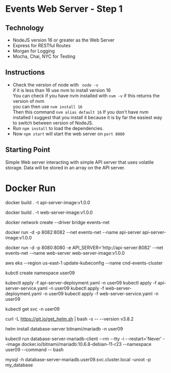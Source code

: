 # Events Web Server - Step 1
## Technology
* NodeJS version 16 or greater as the Web Server
* Express for RESTful Routes
* Morgan for Logging
* Mocha, Chai, NYC for Testing  

## Instructions
* Check the version of node with ` node -v`  
if it is less than 16 use nvm to install version 16  
You can check if you have nvm installed with `nvm -v`  if this returns the version of nvm  
you can then use  `nvm install 16`  
Then this command `nvm alias default 16`
If you don't have nvm installed I suggest that you install it because it is by far the easiest way to switch between version of NodeJS.  
* Run ` npm install ` to load the dependencies.  
* Now `npm start` will start the web server on `port 8080`  

## Starting Point  
Simple Web server interacting with simple API server that uses volatile storage. Data will be stored in an array on the API server.

# Docker Run

docker build . -t api-server-image:v1.0.0

docker build . -t web-server-image:v1.0.0

docker network create --driver bridge events-net

docker run -d -p 8082:8082 --net events-net --name api-server api-server-image:v1.0.0

docker run -d -p 8080:8080 -e API_SERVER='http://api-server:8082' --net events-net --name web-server web-server-image:v1.0.0

aws eks --region us-east-1 update-kubeconfig --name cnd-events-cluster

kubctl create namespace user09

kubectl apply -f api-server-deployment.yaml -n user09
kubectl apply -f api-server-service.yaml -n user09
kubectl apply -f  web-server-deployment.yaml -n user09
kubectl apply -f web-server-service.yaml -n user09

kubectl get svc -n user09

curl -L https://git.io/get_helm.sh | bash -s -- --version v3.8.2

helm install database-server bitnami/mariadb -n user09

kubectl run database-server-mariadb-client --rm --tty -i --restart='Never' --image  docker.io/bitnami/mariadb:10.6.8-debian-11-r23 --namespace user09 --command -- bash
	
mysql -h database-server-mariadb.user09.svc.cluster.local -uroot -p my_database